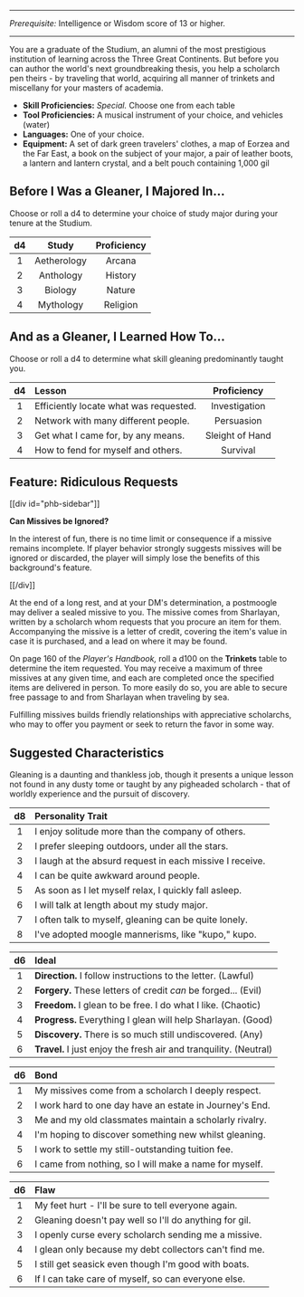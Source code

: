 ___
*Prerequisite:* Intelligence or Wisdom score of 13 or higher.
___
You are a graduate of the Studium, an alumni of the most prestigious institution of learning across the Three Great Continents. But before you can author the world's next groundbreaking thesis, you help a scholarch pen theirs - by traveling that world, acquiring all manner of trinkets and miscellany for your masters of academia.  

- **Skill Proficiencies:** *Special.* Choose one from each table
- **Tool Proficiencies:** A musical instrument of your choice, and vehicles (water)
- **Languages:** One of your choice.
- **Equipment:** A set of dark green travelers' clothes, a map of Eorzea and the Far East, a book on the subject of your major, a pair of leather boots, a lantern and lantern crystal, and a belt pouch containing 1,000 gil

## Before I Was a Gleaner, I Majored In...
Choose or roll a d4 to determine your choice of study major during your tenure at the Studium.

| d4  |    Study    | Proficiency |
|:---:|:-----------:|:-----------:|
|  1  | Aetherology |   Arcana    |
|  2  |  Anthology  |   History   |
|  3  |   Biology   |   Nature    |
|  4  |  Mythology  |  Religion   |

## And as a Gleaner, I Learned How To...
Choose or roll a d4 to determine what skill gleaning predominantly taught you. 

| d4  | Lesson                                 |   Proficiency   |
|:---:|:---------------------------------------|:---------------:|
|  1  | Efficiently locate what was requested. |  Investigation  |
|  2  | Network with many different people.    |   Persuasion    |
|  3  | Get what I came for, by any means.     | Sleight of Hand |
|  4  | How to fend for myself and others.     |    Survival     |

## Feature: Ridiculous Requests

[[div id="phb-sidebar"]]

**Can Missives be Ignored?**

In the interest of fun, there is no time limit or consequence if a missive remains incomplete. If player behavior strongly suggests missives will be ignored or discarded, the player will simply lose the benefits of this background's feature.

[[/div]]

At the end of a long rest, and at your DM's determination, a postmoogle may deliver a sealed missive to you. The missive comes from Sharlayan, written by a scholarch whom requests that you procure an item for them. Accompanying the missive is a letter of credit, covering the item's value in case it is purchased, and a lead on where it may be found.

On page 160 of the *Player's Handbook,* roll a d100 on the **Trinkets** table to determine the item requested. You may receive a maximum of three missives at any given time, and each are completed once the specified items are delivered in person. To more easily do so, you are able to secure free passage to and from Sharlayan when traveling by sea. 

Fulfilling missives builds friendly relationships with appreciative scholarchs, who may to offer you payment or seek to return the favor in some way.

## Suggested Characteristics
Gleaning is a daunting and thankless job, though it presents a unique lesson not found in any dusty tome or taught by any pigheaded scholarch - that of worldly experience and the pursuit of discovery. 

| d8  | Personality Trait                                        |
|:---:|:---------------------------------------------------------|
|  1  | I enjoy solitude more than the company of others.        |
|  2  | I prefer sleeping outdoors, under all the stars.         |
|  3  | I laugh at the absurd request in each missive I receive. |
|  4  | I can be quite awkward around people.                    |
|  5  | As soon as I let myself relax, I quickly fall asleep.    |
|  6  | I will talk at length about my study major.              |
|  7  | I often talk to myself, gleaning can be quite lonely.    |
|  8  | I've adopted moogle mannerisms, like "kupo," kupo.       |

| d6  | Ideal                                                             |
|:---:|:------------------------------------------------------------------|
|  1  | **Direction.** I follow instructions to the letter. (Lawful)      |
|  2  | **Forgery.** These letters of credit *can* be forged... (Evil)    |
|  3  | **Freedom.** I glean to be free. I do what I like. (Chaotic)      |
|  4  | **Progress.** Everything I glean will help Sharlayan. (Good)      |
|  5  | **Discovery.** There is so much still undiscovered. (Any)         |
|  6  | **Travel.** I just enjoy the fresh air and tranquility. (Neutral) |

| d6  | Bond                                                    |
|:---:|:--------------------------------------------------------|
|  1  | My missives come from a scholarch I deeply respect.     |
|  2  | I work hard to one day have an estate in Journey's End. |
|  3  | Me and my old classmates maintain a scholarly rivalry.  |
|  4  | I'm hoping to discover something new whilst gleaning.   |
|  5  | I work to settle my still-outstanding tuition fee.      |
|  6  | I came from nothing, so I will make a name for myself.  |

| d6  | Flaw                                                   |
|:---:|:-------------------------------------------------------|
|  1  | My feet hurt - I'll be sure to tell everyone again.    |
|  2  | Gleaning doesn't pay well so I'll do anything for gil. |
|  3  | I openly curse every scholarch sending me a missive.   |
|  4  | I glean only because my debt collectors can't find me. |
|  5  | I still get seasick even though I'm good with boats.   |
|  6  | If I can take care of myself, so can everyone else.    |